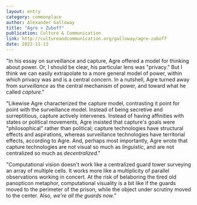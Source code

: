 ```yaml
---
layout: entry
category: commonplace
author: Alexander Galloway
title: "Agre > Zuboff"
publication: Culture & Communication
link: http://cultureandcommunication.org/galloway/agre-zuboff
date: 2022-11-13
---
```


"In his essay on surveillance and capture, Agre offered a model for thinking about power. Or, I should be clear, his particular lens was "privacy." But I think we can easily extrapolate to a more general model of power, within which privacy was and is a central concern. In a nutshell, Agre turned away from *surveillance* as the central mechanism of power, and toward what he called *capture*."

"Likewise Agre characterized the capture model, contrasting it point for point with the surveillance model. Instead of being secretive and surreptitious, capture actively intervenes. Instead of having affinities with states or political movements, Agre insisted that capture's goals were "philosophical" rather than political; capture technologies have structural effects and aspirations, whereas surveillance technologies have territorial effects, according to Agre. And, perhaps most importantly, Agre wrote that capture technologies are not visual so much as *linguistic*, and are not centralized so much as *decentralized*."

"Computational vision doesn't work like a centralized guard tower surveying an array of multiple cells. It works more like a multiplicity of parallel observations working in concert. At the risk of belaboring the tired old panopticon metaphor, computational visuality is a bit like if the guards moved to the perimeter of the prison, while the object under scrutiny moved to the center. Also, *we're all the guards now*."
